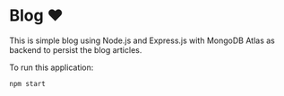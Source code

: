 # Blog ♥️ 

This is simple blog using Node.js and Express.js with MongoDB Atlas as backend to persist the blog articles.

To run this application:

```
npm start
```
